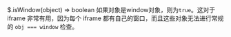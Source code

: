 $.isWindow(object)  ⇒ boolean
如果对象是window对象，则为`true`。这对于 iframe 非常有用，因为每个 iframe 都有自己的窗口，而且这些对象无法进行常规的 `obj === window` 检查。
